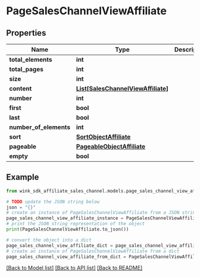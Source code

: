 # PageSalesChannelViewAffiliate


## Properties

Name | Type | Description | Notes
------------ | ------------- | ------------- | -------------
**total_elements** | **int** |  | [optional] 
**total_pages** | **int** |  | [optional] 
**size** | **int** |  | [optional] 
**content** | [**List[SalesChannelViewAffiliate]**](SalesChannelViewAffiliate.md) |  | [optional] 
**number** | **int** |  | [optional] 
**first** | **bool** |  | [optional] 
**last** | **bool** |  | [optional] 
**number_of_elements** | **int** |  | [optional] 
**sort** | [**SortObjectAffiliate**](SortObjectAffiliate.md) |  | [optional] 
**pageable** | [**PageableObjectAffiliate**](PageableObjectAffiliate.md) |  | [optional] 
**empty** | **bool** |  | [optional] 

## Example

```python
from wink_sdk_affiliate_sales_channel.models.page_sales_channel_view_affiliate import PageSalesChannelViewAffiliate

# TODO update the JSON string below
json = "{}"
# create an instance of PageSalesChannelViewAffiliate from a JSON string
page_sales_channel_view_affiliate_instance = PageSalesChannelViewAffiliate.from_json(json)
# print the JSON string representation of the object
print(PageSalesChannelViewAffiliate.to_json())

# convert the object into a dict
page_sales_channel_view_affiliate_dict = page_sales_channel_view_affiliate_instance.to_dict()
# create an instance of PageSalesChannelViewAffiliate from a dict
page_sales_channel_view_affiliate_from_dict = PageSalesChannelViewAffiliate.from_dict(page_sales_channel_view_affiliate_dict)
```
[[Back to Model list]](../README.md#documentation-for-models) [[Back to API list]](../README.md#documentation-for-api-endpoints) [[Back to README]](../README.md)


